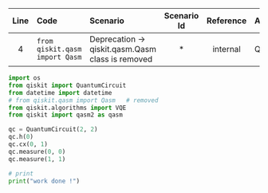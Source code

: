 | Line | Code | Scenario | Scenario Id | Reference | Artifact | Refactoring |  
| :--: | :--- | :------- | :---------: | :-------: | :------- | :---------- |  
| 4 | `from qiskit.qasm import Qasm` | Deprecation -> qiskit.qasm.Qasm class is removed | * | internal | Qasm | `# Removed import of Qasm` |  

```python
import os
from qiskit import QuantumCircuit
from datetime import datetime
# from qiskit.qasm import Qasm   # removed
from qiskit.algorithms import VQE
from qiskit import qasm2 as qasm

qc = QuantumCircuit(2, 2)
qc.h(0)
qc.cx(0, 1)
qc.measure(0, 0)
qc.measure(1, 1)

# print
print("work done !")
```
